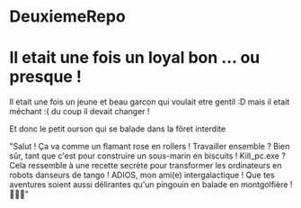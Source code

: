 # DeuxiemeRepo
# Il etait une fois un loyal bon ... ou presque !

Il etait une fois un jeune et beau garcon qui voulait etre gentil :D
mais il etait méchant :(
du coup il devait changer !

Et donc le petit ourson
qui se balade
dans la fôret interdite

"Salut ! Ça va comme un flamant rose en rollers ! Travailler ensemble ? Bien sûr, tant que c'est pour 
construire un sous-marin en biscuits ! Kill_pc.exe ? Cela ressemble à une recette secrète pour 
transformer les ordinateurs en robots danseurs de tango ! ADIOS, mon ami(e) intergalactique ! 
Que tes aventures soient aussi délirantes qu'un pingouin en balade en montgolfière ! 🚀🐧💃"